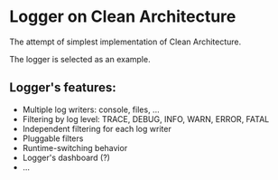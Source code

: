 



# Logger on Clean Architecture

The attempt of simplest implementation of Clean Architecture.

The logger is selected as an example.

## Logger's features:
- Multiple log writers: console, files, ...
- Filtering by log level: TRACE, DEBUG, INFO, WARN, ERROR, FATAL
- Independent filtering for each log writer
- Pluggable filters
- Runtime-switching behavior
- Logger's dashboard (?)
- ...
